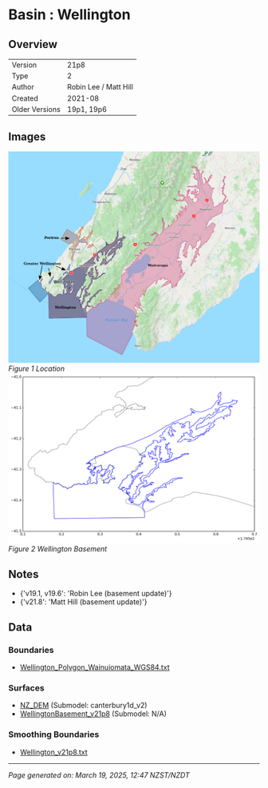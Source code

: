 # Basin : Wellington

## Overview
|         |                     |
|---------|---------------------|
| Version | 21p8           |
| Type    | 2        |
| Author  | Robin Lee / Matt Hill            |
| Created | 2021-08           |
| Older Versions | 19p1, 19p6 |


## Images
![](../images/basins/NI_south.png)
*Figure 1 Location*
![](../images/basins/wellington_outline.png)
*Figure 2 Wellington Basement*

## Notes
- {'v19.1, v19.6': 'Robin Lee (basement update)'}
- {'v21.8': 'Matt Hill (basement update)'}

## Data
### Boundaries
- [Wellington_Polygon_Wainuiomata_WGS84.txt](../../velocity_modelling/Data/Basins/Wellington/v21p8/Wellington_Polygon_Wainuiomata_WGS84.txt)

### Surfaces
- [NZ_DEM](../../velocity_modelling/Data/DEM/NZ_DEM_HD.in) (Submodel: canterbury1d_v2)
- [WellingtonBasement_v21p8](../../velocity_modelling/Data/Basins/Wellington/v21p8/Wellington_Grid_WGS84_Hill20210823_100_extracted_d.in) (Submodel: N/A)

### Smoothing Boundaries
- [Wellington_v21p8.txt](../../velocity_modelling/Data/Boundaries/Smoothing/Wellington_v21p8.txt)

---
*Page generated on: March 19, 2025, 12:47 NZST/NZDT*
